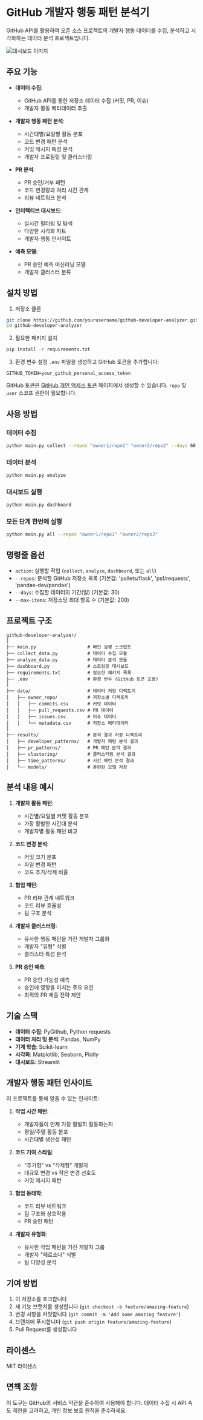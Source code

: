 # GitHub 개발자 행동 패턴 분석기

GitHub API를 활용하여 오픈 소스 프로젝트의 개발자 행동 데이터를 수집, 분석하고 시각화하는 데이터 분석 프로젝트입니다.

![대시보드 이미지](https://github.com/JO-HEEJIN/github-developer-analyzer/raw/main/image.png)


## 주요 기능

- **데이터 수집**:
  - GitHub API를 통한 저장소 데이터 수집 (커밋, PR, 이슈)
  - 개발자 활동 메타데이터 추출

- **개발자 행동 패턴 분석**:
  - 시간대별/요일별 활동 분포
  - 코드 변경 패턴 분석
  - 커밋 메시지 특성 분석
  - 개발자 프로필링 및 클러스터링

- **PR 분석**:
  - PR 승인/거부 패턴
  - 코드 변경량과 처리 시간 관계
  - 리뷰 네트워크 분석

- **인터랙티브 대시보드**:
  - 실시간 필터링 및 탐색
  - 다양한 시각화 차트
  - 개발자 행동 인사이트

- **예측 모델**:
  - PR 승인 예측 머신러닝 모델
  - 개발자 클러스터 분류

## 설치 방법

1. 저장소 클론
```bash
git clone https://github.com/yourusername/github-developer-analyzer.git
cd github-developer-analyzer
```

2. 필요한 패키지 설치
```bash
pip install -r requirements.txt
```

3. 환경 변수 설정
`.env` 파일을 생성하고 GitHub 토큰을 추가합니다:
```
GITHUB_TOKEN=your_github_personal_access_token
```

GitHub 토큰은 [GitHub 개인 액세스 토큰](https://github.com/settings/tokens) 페이지에서 생성할 수 있습니다. `repo` 및 `user` 스코프 권한이 필요합니다.

## 사용 방법

### 데이터 수집
```bash
python main.py collect --repos "owner1/repo1" "owner2/repo2" --days 60
```

### 데이터 분석
```bash
python main.py analyze
```

### 대시보드 실행
```bash
python main.py dashboard
```

### 모든 단계 한번에 실행
```bash
python main.py all --repos "owner1/repo1" "owner2/repo2"
```

## 명령줄 옵션

- `action`: 실행할 작업 (`collect`, `analyze`, `dashboard`, 또는 `all`)
- `--repos`: 분석할 GitHub 저장소 목록 (기본값: 'pallets/flask', 'psf/requests', 'pandas-dev/pandas')
- `--days`: 수집할 데이터의 기간(일) (기본값: 30)
- `--max-items`: 저장소당 최대 항목 수 (기본값: 200)

## 프로젝트 구조

```
github-developer-analyzer/
│
├── main.py                   # 메인 실행 스크립트
├── collect_data.py           # 데이터 수집 모듈
├── analyze_data.py           # 데이터 분석 모듈
├── dashboard.py              # 스트림릿 대시보드 
├── requirements.txt          # 필요한 패키지 목록
├── .env                      # 환경 변수 (GitHub 토큰 포함)
│
├── data/                     # 데이터 저장 디렉토리
│   ├── owner_repo/           # 저장소별 디렉토리
│   │   ├── commits.csv       # 커밋 데이터
│   │   ├── pull_requests.csv # PR 데이터
│   │   ├── issues.csv        # 이슈 데이터
│   │   └── metadata.csv      # 저장소 메타데이터
│
├── results/                  # 분석 결과 저장 디렉토리
│   ├── developer_patterns/   # 개발자 패턴 분석 결과
│   ├── pr_patterns/          # PR 패턴 분석 결과
│   ├── clustering/           # 클러스터링 분석 결과
│   ├── time_patterns/        # 시간 패턴 분석 결과
│   └── models/               # 훈련된 모델 저장
```

## 분석 내용 예시

1. **개발자 활동 패턴**:
   - 시간별/요일별 커밋 활동 분포
   - 가장 활발한 시간대 분석
   - 개발자별 활동 패턴 비교

2. **코드 변경 분석**:
   - 커밋 크기 분포
   - 파일 변경 패턴
   - 코드 추가/삭제 비율

3. **협업 패턴**:
   - PR 리뷰 관계 네트워크
   - 코드 리뷰 효율성
   - 팀 구조 분석

4. **개발자 클러스터링**:
   - 유사한 행동 패턴을 가진 개발자 그룹화
   - 개발자 "유형" 식별
   - 클러스터 특성 분석

5. **PR 승인 예측**:
   - PR 승인 가능성 예측
   - 승인에 영향을 미치는 주요 요인
   - 최적의 PR 제출 전략 제안

## 기술 스택

- **데이터 수집**: PyGithub, Python requests
- **데이터 처리 및 분석**: Pandas, NumPy
- **기계 학습**: Scikit-learn
- **시각화**: Matplotlib, Seaborn, Plotly
- **대시보드**: Streamlit

## 개발자 행동 패턴 인사이트

이 프로젝트를 통해 얻을 수 있는 인사이트:

1. **작업 시간 패턴**:
   - 개발자들이 언제 가장 활발히 활동하는지
   - 평일/주말 활동 분포
   - 시간대별 생산성 패턴

2. **코드 기여 스타일**:
   - "추가형" vs "삭제형" 개발자
   - 대규모 변경 vs 작은 변경 선호도
   - 커밋 메시지 패턴

3. **협업 동태학**:
   - 코드 리뷰 네트워크
   - 팀 구조와 상호작용
   - PR 승인 패턴

4. **개발자 유형화**:
   - 유사한 작업 패턴을 가진 개발자 그룹
   - 개발자 "페르소나" 식별
   - 팀 다양성 분석

## 기여 방법

1. 이 저장소를 포크합니다
2. 새 기능 브랜치를 생성합니다 (`git checkout -b feature/amazing-feature`)
3. 변경 사항을 커밋합니다 (`git commit -m 'Add some amazing feature'`)
4. 브랜치에 푸시합니다 (`git push origin feature/amazing-feature`)
5. Pull Request를 생성합니다

## 라이센스

MIT 라이센스

## 면책 조항

이 도구는 GitHub의 서비스 약관을 준수하여 사용해야 합니다. 데이터 수집 시 API 속도 제한을 고려하고, 개인 정보 보호 원칙을 준수하세요.

